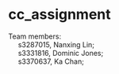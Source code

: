 cc_assignment
=============

Team members:<br/>
&nbsp;&nbsp;&nbsp;&nbsp; s3287015, Nanxing Lin;<br/>
&nbsp;&nbsp;&nbsp;&nbsp; s3331816, Dominic Jones;<br/>
&nbsp;&nbsp;&nbsp;&nbsp; s3370637, Ka Chan;<br/>

